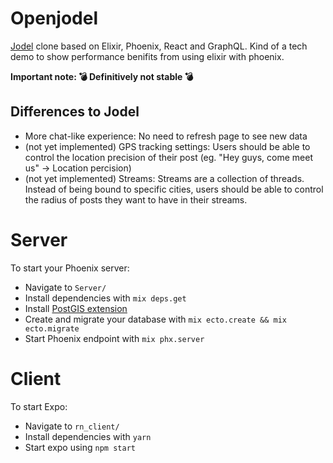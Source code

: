 # Openjodel

[Jodel](https://www.jodel-app.com/) clone based on Elixir, Phoenix, React and GraphQL. Kind of a tech demo to show performance benifits from using elixir with phoenix.

**Important note: 💣 Definitively not stable 💣**

## Differences to Jodel

- More chat-like experience: No need to refresh page to see new data
- (not yet implemented) GPS tracking settings: Users should be able to control the location precision of their post (eg. "Hey guys, come meet us" -> Location percision)
- (not yet implemented) Streams: Streams are a collection of threads. Instead of being bound to specific cities, users should be able to control the radius of posts they want to have in their streams.



# Server
To start your Phoenix server:

  * Navigate to `Server/`
  * Install dependencies with `mix deps.get`
  * Install [PostGIS extension](https://postgis.net/install/)
  * Create and migrate your database with `mix ecto.create && mix ecto.migrate`
  * Start Phoenix endpoint with `mix phx.server`

# Client
To start Expo:

  * Navigate to `rn_client/`
  * Install dependencies with `yarn`
  * Start expo using `npm start`

